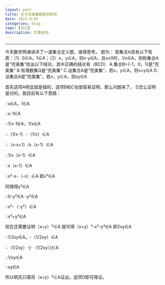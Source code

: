 ```yaml
---
layout: post
title: 关于完美集题型的研究
date: 2021-9-03
categories: blog
tags: [日记]
description: 文章金句。
---
```

---


今天数学网课讲评了一道集合定义题，值得思考。
题为：
若集合A具有以下性质：（1）0∈A，1∈A；（2）x，y∈A，则x-y∈A，且x≠0时，1/x∈A，则称集合A是“完美集”给出以下结论，其中正确的结论有（BCD）
A.集合B={-1，0，1}是“完美集”
B.有理数集Q是“完美集”
C.设集合A是“完美集”，若x，y∈A，则x+y∈A
D.设集合A是“完美集”，若x，y∈A，则xy∈A

首先选项A明显就是错的，选项B和C也很容易证明，那么问题来了，
D怎么证明是对的。我目前有以下思路：

∵x∈A，1∈A

∴x-1∈A

∴1/x-1∈A，1/x∈A

∴（1/x-1）-（1/x）∈A

∴（x-x+1）/x（x-1）∈A

∴1/x（x-1）∈A

∴x（x-1）∈A

∴x²-x-（-x）∈A
即x²∈A

同理得y²∈A

∴0-y²∈A
-y²∈A

∴x²-（-y²）∈A

∴x²+y²∈A

现在还需要证明（x+y）²∈A
就可得（x+y）²-x²-y²∈A
即2xy∈A

∴1/2xy∈A，-（1/2xy）∈A

∴（1/2xy）-[-（1/2xy）]∈A

∴1/xy∈A

∴xy∈A

所以明天只需将（x+y）²∈A证出，选项D即可得证。
